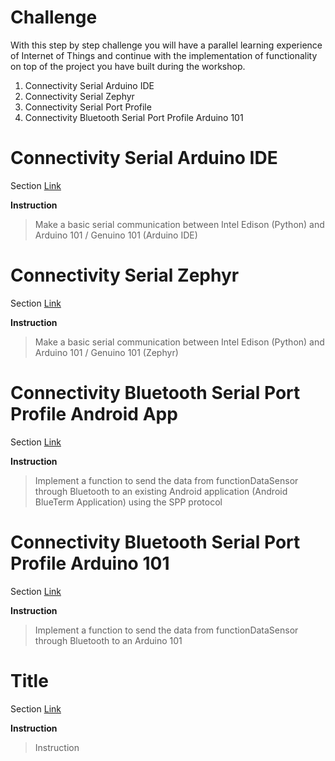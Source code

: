# Challenge

With this step by step challenge you will have a parallel learning experience of Internet of Things and continue with the implementation of functionality on top of the project you have built during the workshop.

1. Connectivity Serial Arduino IDE
2. Connectivity Serial Zephyr
3. Connectivity Serial Port Profile
4. Connectivity Bluetooth Serial Port Profile Arduino 101
# Connectivity Serial Arduino IDE

Section [Link](url)

__Instruction__ 

> Make a basic serial communication between Intel Edison (Python) and Arduino 101 / Genuino 101 (Arduino IDE)

# Connectivity Serial Zephyr

Section [Link](url)

__Instruction__ 

> Make a basic serial communication between Intel Edison (Python) and Arduino 101 / Genuino 101 (Zephyr)

# Connectivity Bluetooth Serial Port Profile Android App

Section [Link](url)

__Instruction__

> Implement a function to send the data from functionDataSensor through Bluetooth to an existing Android application (Android BlueTerm Application) using the SPP protocol

# Connectivity Bluetooth Serial Port Profile Arduino 101

Section [Link](url)

__Instruction__

> Implement a function to send the data from functionDataSensor through Bluetooth to an Arduino 101

# Title

Section [Link](url)

__Instruction__ 
> Instruction

